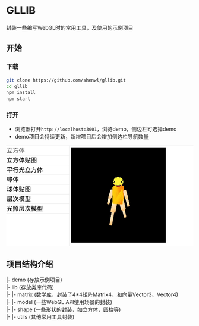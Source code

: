 # GLLIB
封装一些编写WebGL时的常用工具，及使用的示例项目

## 开始
### 下载  
```bash
git clone https://github.com/shenwl/gllib.git
cd gllib
npm install
npm start
```

### 打开
- 浏览器打开`http://localhost:3001`，浏览demo，侧边栏可选择demo
- demo项目会持续更新，新增项目后会增加侧边栏导航数量

![image](https://raw.githubusercontent.com/shenwl/gllib/master/static/demo.jpg)


## 项目结构介绍
|- demo (存放示例项目)  
|- lib  (存放类库代码)  
|- |- matrix (数学库，封装了4*4矩阵Matrix4，和向量Vector3、Vector4)  
|- |- model (一些WebGL API使用场景的封装)   
|- |- shape (一些形状的封装，如立方体，圆柱等)   
|- |- utils (其他常用工具封装)


